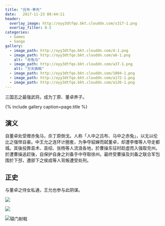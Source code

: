 ```yaml
---
title: "吕布·奉先"
date:   2017-11-23 08:44:11
header:
  overlay_image: http://oyy3dtfqo.bkt.clouddn.com/s317-1.png
  overlay_filter: 0.5
categories:
  - Games
  - Sango
gallery:
  - image_path: http://oyy3dtfqo.bkt.clouddn.com/4-1.png
  - image_path: http://oyy3dtfqo.bkt.clouddn.com/a6-1.png
    alt: "赤兔马"
  - image_path: http://oyy3dtfqo.bkt.clouddn.com/a37-1.png
    alt: "方天画戟"
  - image_path: http://oyy3dtfqo.bkt.clouddn.com/1004-1.png
  - image_path: http://oyy3dtfqo.bkt.clouddn.com/a172-1.png
  - image_path: http://oyy3dtfqo.bkt.clouddn.com/a126-1.png
---
```


三国志之最强武将。成为丁原、董卓养子。

{% include gallery caption=page.title %}

## 演义

自董卓处受赠赤兔马，杀丁原倒戈。人称「人中之吕布、马中之赤兔」，以无以伦比之强悍自豪。中王允之连环计圈套，为争夺貂蝉而弑董卓，却遭李傕等人夺走都城。其後投靠袁术、袁绍、张杨等人流浪各地，於曹操东征时趁虚而入强取兖州。於遭曹操追赶後，自保护自身之刘备手中夺取徐州。最终受曹操及刘备之联合军包围於下邳，遭部下之侯成等人背叛遭受处刑。

## 正史

与董卓之侍女私通，王允也参与此阴谋。

![](http://oyy3dtfqo.bkt.clouddn.com/f433-1.png)

![](http://oyy3dtfqo.bkt.clouddn.com/f6-1.png)

![辕门射戟](http://oyy3dtfqo.bkt.clouddn.com/f443-1.png)